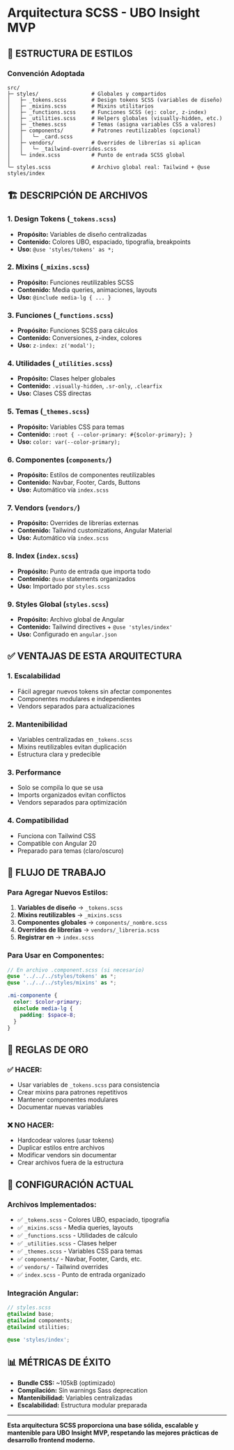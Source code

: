 # Arquitectura SCSS - UBO Insight MVP

## 🎨 **ESTRUCTURA DE ESTILOS**

### **Convención Adoptada**

```
src/
├─ styles/                 # Globales y compartidos
│   ├─ _tokens.scss        # Design tokens SCSS (variables de diseño)
│   ├─ _mixins.scss        # Mixins utilitarios
│   ├─ _functions.scss     # Funciones SCSS (ej: color, z-index)
│   ├─ _utilities.scss     # Helpers globales (visually-hidden, etc.)
│   ├─ _themes.scss        # Temas (asigna variables CSS a valores)
│   ├─ components/         # Patrones reutilizables (opcional)
│   │   └─ _card.scss
│   ├─ vendors/            # Overrides de librerías si aplican
│   │   └─ _tailwind-overrides.scss
│   └─ index.scss          # Punto de entrada SCSS global
│
└─ styles.scss             # Archivo global real: Tailwind + @use styles/index
```

## 🏗️ **DESCRIPCIÓN DE ARCHIVOS**

### **1. Design Tokens (`_tokens.scss`)**
- **Propósito:** Variables de diseño centralizadas
- **Contenido:** Colores UBO, espaciado, tipografía, breakpoints
- **Uso:** `@use 'styles/tokens' as *;`

### **2. Mixins (`_mixins.scss`)**
- **Propósito:** Funciones reutilizables SCSS
- **Contenido:** Media queries, animaciones, layouts
- **Uso:** `@include media-lg { ... }`

### **3. Funciones (`_functions.scss`)**
- **Propósito:** Funciones SCSS para cálculos
- **Contenido:** Conversiones, z-index, colores
- **Uso:** `z-index: z('modal');`

### **4. Utilidades (`_utilities.scss`)**
- **Propósito:** Clases helper globales
- **Contenido:** `.visually-hidden`, `.sr-only`, `.clearfix`
- **Uso:** Clases CSS directas

### **5. Temas (`_themes.scss`)**
- **Propósito:** Variables CSS para temas
- **Contenido:** `:root { --color-primary: #{$color-primary}; }`
- **Uso:** `color: var(--color-primary);`

### **6. Componentes (`components/`)**
- **Propósito:** Estilos de componentes reutilizables
- **Contenido:** Navbar, Footer, Cards, Buttons
- **Uso:** Automático vía `index.scss`

### **7. Vendors (`vendors/`)**
- **Propósito:** Overrides de librerías externas
- **Contenido:** Tailwind customizations, Angular Material
- **Uso:** Automático vía `index.scss`

### **8. Index (`index.scss`)**
- **Propósito:** Punto de entrada que importa todo
- **Contenido:** `@use` statements organizados
- **Uso:** Importado por `styles.scss`

### **9. Styles Global (`styles.scss`)**
- **Propósito:** Archivo global de Angular
- **Contenido:** Tailwind directives + `@use 'styles/index'`
- **Uso:** Configurado en `angular.json`

## ✅ **VENTAJAS DE ESTA ARQUITECTURA**

### **1. Escalabilidad**
- Fácil agregar nuevos tokens sin afectar componentes
- Componentes modulares e independientes
- Vendors separados para actualizaciones

### **2. Mantenibilidad**
- Variables centralizadas en `_tokens.scss`
- Mixins reutilizables evitan duplicación
- Estructura clara y predecible

### **3. Performance**
- Solo se compila lo que se usa
- Imports organizados evitan conflictos
- Vendors separados para optimización

### **4. Compatibilidad**
- Funciona con Tailwind CSS
- Compatible con Angular 20
- Preparado para temas (claro/oscuro)

## 🎯 **FLUJO DE TRABAJO**

### **Para Agregar Nuevos Estilos:**

1. **Variables de diseño** → `_tokens.scss`
2. **Mixins reutilizables** → `_mixins.scss`
3. **Componentes globales** → `components/_nombre.scss`
4. **Overrides de librerías** → `vendors/_libreria.scss`
5. **Registrar en** → `index.scss`

### **Para Usar en Componentes:**

```scss
// En archivo .component.scss (si necesario)
@use '../../../styles/tokens' as *;
@use '../../../styles/mixins' as *;

.mi-componente {
  color: $color-primary;
  @include media-lg {
    padding: $space-8;
  }
}
```

## 🚨 **REGLAS DE ORO**

### **✅ HACER:**
- Usar variables de `_tokens.scss` para consistencia
- Crear mixins para patrones repetitivos
- Mantener componentes modulares
- Documentar nuevas variables

### **❌ NO HACER:**
- Hardcodear valores (usar tokens)
- Duplicar estilos entre archivos
- Modificar vendors sin documentar
- Crear archivos fuera de la estructura

## 🔧 **CONFIGURACIÓN ACTUAL**

### **Archivos Implementados:**
- ✅ `_tokens.scss` - Colores UBO, espaciado, tipografía
- ✅ `_mixins.scss` - Media queries, layouts
- ✅ `_functions.scss` - Utilidades de cálculo
- ✅ `_utilities.scss` - Clases helper
- ✅ `_themes.scss` - Variables CSS para temas
- ✅ `components/` - Navbar, Footer, Cards, etc.
- ✅ `vendors/` - Tailwind overrides
- ✅ `index.scss` - Punto de entrada organizado

### **Integración Angular:**
```scss
// styles.scss
@tailwind base;
@tailwind components;
@tailwind utilities;

@use 'styles/index';
```

## 📊 **MÉTRICAS DE ÉXITO**

- **Bundle CSS:** ~105kB (optimizado)
- **Compilación:** Sin warnings Sass deprecation
- **Mantenibilidad:** Variables centralizadas
- **Escalabilidad:** Estructura modular preparada

---

**Esta arquitectura SCSS proporciona una base sólida, escalable y mantenible para UBO Insight MVP, respetando las mejores prácticas de desarrollo frontend moderno.**
